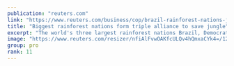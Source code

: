 ```yaml
---
publication: "reuters.com"
link: "https://www.reuters.com/business/cop/brazil-rainforest-nations-join-forces-save-jungle-2022-11-14/"
title: "Biggest rainforest nations form triple alliance to save jungle"
excerpt: "The world's three largest rainforest nations Brazil, Democratic Republic of Congo and Indonesia on Monday formally launched a partnership to cooperate on forest preservation after a decade of on-off t"
image: "https://www.reuters.com/resizer/nfiAlFvwOAKfcULQv4hQmxaCYk4=/1200x628/smart/filters:quality(80)/cloudfront-us-east-2.images.arcpublishing.com/reuters/SFPTL667QZMAHLFHN7NK2UWBX4.jpg"
group: pro
rank: 11
---
```

